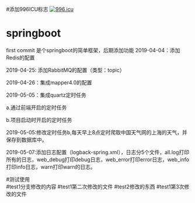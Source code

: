 #添加996ICU标志
<a href="https://996.icu"><img src="https://img.shields.io/badge/link-996.icu-red.svg" alt="996.icu" /></a>
# springboot
first commit
是个springboot的简单框架，后期添加功能
2019-04-04：添加Redis的配置

2019-04-25: 添加RabbitMQ的配置（类型：topic）


2019-04-26：集成mapper4.0的配置

2019-05-05：集成quartz定时任务

a.通过前端开启的定时任务

b.项目启动时开启的定时任务

2019-05-05:修改定时任务b,每天早上8点定时爬取中国天气网的上海的天气，并保存到数据库中。  

2019-05-07:添加日志配置（logback-spring.xml），日志分5个文件，all.log打印所有的日志，web_debug打印debug日志，web_error打印error日志，web_info打印info日志，warn打印warn的日志。  

#测试使用         
#test1分支修改的内容 
#test1第二次修改的文件
#test2修改的东西
#test1第3次修改的文件